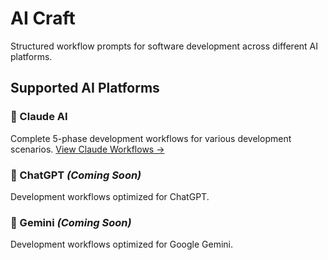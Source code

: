 # AI Craft

Structured workflow prompts for software development across different AI platforms.

## Supported AI Platforms

### 🤖 Claude AI
Complete 5-phase development workflows for various development scenarios.
[View Claude Workflows →](./claude/)

### 🚧 ChatGPT *(Coming Soon)*
Development workflows optimized for ChatGPT.

### 🚧 Gemini *(Coming Soon)*  
Development workflows optimized for Google Gemini.